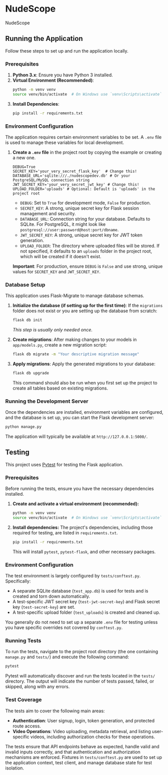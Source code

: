 # NudeScope
NudeScope

## Running the Application

Follow these steps to set up and run the application locally.

### Prerequisites

1.  **Python 3.x**: Ensure you have Python 3 installed.
2.  **Virtual Environment (Recommended)**:
    ```bash
    python -m venv venv
    source venv/bin/activate  # On Windows use `venv\Scripts\activate`
    ```
3.  **Install Dependencies**:
    ```bash
    pip install -r requirements.txt
    ```

### Environment Configuration

The application requires certain environment variables to be set. A `.env` file is used to manage these variables for local development.

1.  **Create a `.env` file** in the project root by copying the example or creating a new one.
    ```
    DEBUG=True
    SECRET_KEY='your_very_secret_flask_key'  # Change this!
    DATABASE_URL='sqlite:///./nudescopedev.db' # Or your PostgreSQL/MySQL connection string
    JWT_SECRET_KEY='your_very_secret_jwt_key' # Change this!
    UPLOAD_FOLDER='uploads' # Optional: Default is 'uploads' in the project root
    ```
    - `DEBUG`: Set to `True` for development mode, `False` for production.
    - `SECRET_KEY`: A strong, unique secret key for Flask session management and security.
    - `DATABASE_URL`: Connection string for your database. Defaults to SQLite. For PostgreSQL, it might look like `postgresql://user:password@host:port/dbname`.
    - `JWT_SECRET_KEY`: A strong, unique secret key for JWT token generation.
    - `UPLOAD_FOLDER`: The directory where uploaded files will be stored. If not specified, it defaults to an `uploads` folder in the project root, which will be created if it doesn't exist.

    **Important**: For production, ensure `DEBUG` is `False` and use strong, unique values for `SECRET_KEY` and `JWT_SECRET_KEY`.

### Database Setup

This application uses Flask-Migrate to manage database schemas.

1.  **Initialize the database (if setting up for the first time)**:
    If the `migrations` folder does not exist or you are setting up the database from scratch:
    ```bash
    flask db init
    ```
    *This step is usually only needed once.*

2.  **Create migrations**:
    After making changes to your models in `app/models.py`, create a new migration script:
    ```bash
    flask db migrate -m "Your descriptive migration message"
    ```

3.  **Apply migrations**:
    Apply the generated migrations to your database:
    ```bash
    flask db upgrade
    ```
    This command should also be run when you first set up the project to create all tables based on existing migrations.

### Running the Development Server

Once the dependencies are installed, environment variables are configured, and the database is set up, you can start the Flask development server:

```bash
python manage.py
```

The application will typically be available at `http://127.0.0.1:5000/`.

## Testing

This project uses [Pytest](https://docs.pytest.org/) for testing the Flask application.

### Prerequisites

Before running the tests, ensure you have the necessary dependencies installed.

1.  **Create and activate a virtual environment (recommended):**
    ```bash
    python -m venv venv
    source venv/bin/activate  # On Windows use `venv\Scripts\activate`
    ```

2.  **Install dependencies:**
    The project's dependencies, including those required for testing, are listed in `requirements.txt`.
    ```bash
    pip install -r requirements.txt
    ```
    This will install `pytest`, `pytest-flask`, and other necessary packages.

### Environment Configuration

The test environment is largely configured by `tests/conftest.py`. Specifically:
- A separate SQLite database (`test_app.db`) is used for tests and is created and torn down automatically.
- A test-specific JWT secret key (`test-jwt-secret-key`) and Flask secret key (`test-secret-key`) are set.
- A test-specific upload folder (`test_uploads`) is created and cleaned up.

You generally do not need to set up a separate `.env` file for testing unless you have specific overrides not covered by `conftest.py`.

### Running Tests

To run the tests, navigate to the project root directory (the one containing `manage.py` and `tests/`) and execute the following command:

```bash
pytest
```

Pytest will automatically discover and run the tests located in the `tests/` directory. The output will indicate the number of tests passed, failed, or skipped, along with any errors.

### Test Coverage

The tests aim to cover the following main areas:
-   **Authentication**: User signup, login, token generation, and protected route access.
-   **Video Operations**: Video uploading, metadata retrieval, and listing user-specific videos, including authorization checks for these operations.

The tests ensure that API endpoints behave as expected, handle valid and invalid inputs correctly, and that authentication and authorization mechanisms are enforced. Fixtures in `tests/conftest.py` are used to set up the application context, test client, and manage database state for test isolation.
